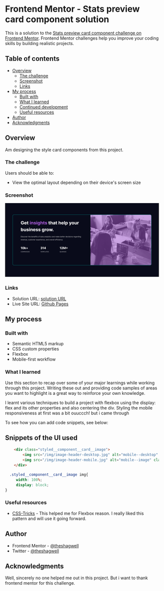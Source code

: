 # Frontend Mentor - Stats preview card component solution

This is a solution to the [Stats preview card component challenge on Frontend Mentor](https://www.frontendmentor.io/challenges/stats-preview-card-component-8JqbgoU62). Frontend Mentor challenges help you improve your coding skills by building realistic projects. 

## Table of contents

- [Overview](#overview)
  - [The challenge](#the-challenge)
  - [Screenshot](#screenshot)
  - [Links](#links)
- [My process](#my-process)
  - [Built with](#built-with)
  - [What I learned](#what-i-learned)
  - [Continued development](#continued-development)
  - [Useful resources](#useful-resources)
- [Author](#author)
- [Acknowledgments](#acknowledgments)

## Overview
Am designing the style card components from this project.

### The challenge

Users should be able to:

- View the optimal layout depending on their device's screen size

### Screenshot

![](/img/solution_desktop.png)

### Links

- Solution URL: [solution URL](https://theshagwell.github.io/cardcomponentchallenge.github.io/)
- Live Site URL: [Github Pages](https://theshagwell.github.io/cardcomponentchallenge.github.io/)

## My process

### Built with

- Semantic HTML5 markup
- CSS custom properties
- Flexbox
- Mobile-first workflow

### What I learned

Use this section to recap over some of your major learnings while working through this project. Writing these out and providing code samples of areas you want to highlight is a great way to reinforce your own knowledge.

I learnt various techniques to build a project with flexbox using the display: flex and its other properties and also centering the div. Styling the mobile responsiveness at first was a bit ouuccch! but i came through

To see how you can add code snippets, see below:

## Snippets of the UI used

```html
    <div class="styled__component__card__image">
        <img src="/img/image-header-desktop.jpg" alt="mobile--desktop" class="desktop--image">
        <img src="/img/image-header-mobile.jpg" alt="mobile--image" class="mobile--image">
    </div>

```
```css
  .styled__component__card__image img{
     width: 100%;
     display: block;
}
```

### Useful resources

- [CSS-Tricks](https://www.css-tricks.com) - This helped me for Flexbox reason. I really liked this pattern and will use it going forward.

## Author

- Frontend Mentor - [@theshagwell](https://www.frontendmentor.io/profile/theshagwell)
- Twitter - [@theshagwell](https://www.twitter.com/theshagwell)

## Acknowledgments

Well, sincerely no one helped me out in this project. But i want to thank frontend mentor for this challenge.


